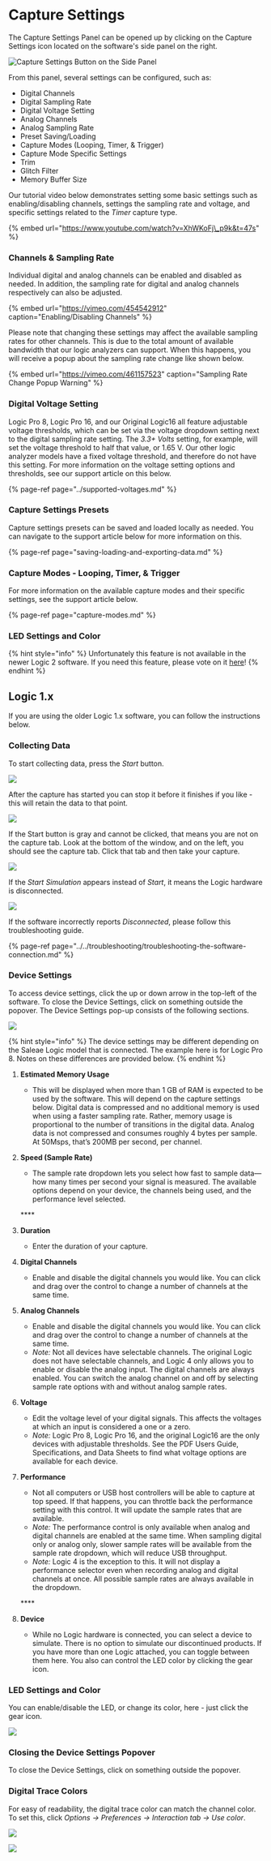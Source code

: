 # Capture Settings

The Capture Settings Panel can be opened up by clicking on the Capture Settings icon located on the software's side panel on the right.

![Capture Settings Button on the Side Panel](../../.gitbook/assets/screen-shot-2020-09-23-at-4.55.39-pm.png)

From this panel, several settings can be configured, such as:

* Digital Channels
* Digital Sampling Rate
* Digital Voltage Setting
* Analog Channels
* Analog Sampling Rate
* Preset Saving/Loading
* Capture Modes \(Looping, Timer, & Trigger\)
* Capture Mode Specific Settings
* Trim
* Glitch Filter
* Memory Buffer Size

Our tutorial video below demonstrates setting some basic settings such as enabling/disabling channels, settings the sampling rate and voltage, and specific settings related to the _Timer_ capture type.

{% embed url="https://www.youtube.com/watch?v=XhWKoFj\_p9k&t=47s" %}

### Channels & Sampling Rate

Individual digital and analog channels can be enabled and disabled as needed. In addition, the sampling rate for digital and analog channels respectively can also be adjusted. 

{% embed url="https://vimeo.com/454542912" caption="Enabling/Disabling Channels" %}

Please note that changing these settings may affect the available sampling rates for other channels. This is due to the total amount of available bandwidth that our logic analyzers can support. When this happens, you will receive a popup about the sampling rate change like shown below.

{% embed url="https://vimeo.com/461157523" caption="Sampling Rate Change Popup Warning" %}

### Digital Voltage Setting

Logic Pro 8, Logic Pro 16, and our Original Logic16 all feature adjustable voltage thresholds, which can be set via the voltage dropdown setting next to the digital sampling rate setting. The _3.3+ Volts_ setting, for example, will set the voltage threshold to half that value, or 1.65 V. Our other logic analyzer models have a fixed voltage threshold, and therefore do not have this setting. For more information on the voltage setting options and thresholds, see our support article on this below.

{% page-ref page="../supported-voltages.md" %}

### Capture Settings Presets

Capture settings presets can be saved and loaded locally as needed. You can navigate to the support article below for more information on this.

{% page-ref page="saving-loading-and-exporting-data.md" %}

### Capture Modes - Looping, Timer, & Trigger

For more information on the available capture modes and their specific settings, see the support article below.

{% page-ref page="capture-modes.md" %}

### LED Settings and Color

{% hint style="info" %}
Unfortunately this feature is not available in the newer Logic 2 software. If you need this feature, please vote on it [here](https://ideas.saleae.com/b/feature-requests/change-the-led-color-on-the-unit/)!
{% endhint %}



## Logic 1.x

If you are using the older Logic 1.x software, you can follow the instructions below.

### Collecting Data

To start collecting data, press the _Start_ button. 

![](https://trello-attachments.s3.amazonaws.com/55f0ad9685db3c82f0f3aeba/57215c9235e35b9ed39e9b66/64cb9812e6d061d6d4849d2ea37b6711/start.png)

After the capture has started you can stop it before it finishes if you like - this will retain the data to that point.

![](https://trello-attachments.s3.amazonaws.com/55f0ad9685db3c82f0f3aeba/57215c9235e35b9ed39e9b66/87b63d501eab68311e138700df896d6b/stop.png)

If the Start button is gray and cannot be clicked, that means you are not on the capture tab. Look at the bottom of the window, and on the left, you should see the capture tab. Click that tab and then take your capture.

![](https://trello-attachments.s3.amazonaws.com/55f0ad9685db3c82f0f3aeba/57215c9235e35b9ed39e9b66/da94151dbe0fd49b855da616baf0280d/start-gray.png)

If the _Start Simulation_ appears instead of _Start_, it means the Logic hardware is disconnected.

![](https://trello-attachments.s3.amazonaws.com/55f0ad9685db3c82f0f3aeba/57215c9235e35b9ed39e9b66/2a96364aca40d1f7a8f267fde311c3f0/Start-sim.png)

If the software incorrectly reports _Disconnected_, please follow this troubleshooting guide.

{% page-ref page="../../troubleshooting/troubleshooting-the-software-connection.md" %}

### **Device Settings**

To access device settings, click the up or down arrow in the top-left of the software. To close the Device Settings, click on something outside the popover. The Device Settings pop-up consists of the following sections.

![](https://trello-attachments.s3.amazonaws.com/55f0ad9685db3c82f0f3aeba/57215c9235e35b9ed39e9b66/596c50d7788319158f59aa598c7e2dde/dev-settings.png)

{% hint style="info" %}
The device settings may be different depending on the Saleae Logic model that is connected. The example here is for Logic Pro 8. Notes on these differences are provided below.
{% endhint %}

1. **Estimated Memory Usage** 

   * This will be displayed when more than 1 GB of RAM is expected to be used by the software. This will depend on the capture settings below. Digital data is compressed and no additional memory is used when using a faster sampling rate. Rather, memory usage is proportional to the number of transitions in the digital data. Analog data is not compressed and consumes roughly 4 bytes per sample. At 50Msps, that’s 200MB per second, per channel.

2. **Speed \(Sample Rate\)** 

   * The sample rate dropdown lets you select how fast to sample data—how many times per second your signal is measured. The available options depend on your device, the channels being used, and the performance level selected.

   \*\*\*\*

3. **Duration** 

   * Enter the duration of your capture.

4. **Digital Channels** 

   * Enable and disable the digital channels you would like. You can click and drag over the control to change a number of channels at the same time.

5. **Analog Channels** 

   * Enable and disable the digital channels you would like. You can click and drag over the control to change a number of channels at the same time.
   * _Note:_ Not all devices have selectable channels. The original Logic does not have selectable channels, and Logic 4 only allows you to enable or disable the analog input. The digital channels are always enabled. You can switch the analog channel on and off by selecting sample rate options with and without analog sample rates.

6. **Voltage** 

   * Edit the voltage level of your digital signals. This affects the voltages at which an input is considered a one or a zero.
   * _Note:_ Logic Pro 8, Logic Pro 16, and the original Logic16 are the only devices with adjustable thresholds. See the PDF Users Guide, Specifications, and Data Sheets to find what voltage options are available for each device.

7. **Performance** 

   * Not all computers or USB host controllers will be able to capture at top speed. If that happens, you can throttle back the performance setting with this control. It will update the sample rates that are available.
   * _Note:_ The performance control is only available when analog and digital channels are enabled at the same time. When sampling digital only or analog only, slower sample rates will be available from the sample rate dropdown, which will reduce USB throughput.
   * _Note:_ Logic 4 is the exception to this. It will not display a performance selector even when recording analog and digital channels at once. All possible sample rates are always available in the dropdown.

   \*\*\*\*

8. **Device** 
   * While no Logic hardware is connected, you can select a device to simulate. There is no option to simulate our discontinued products. If you have more than one Logic attached, you can toggle between them here. You also can control the LED color by clicking the gear icon.

### **LED Settings and Color**

You can enable/disable the LED, or change its color, here - just click the gear icon. 

![](https://trello-attachments.s3.amazonaws.com/57215c9235e35b9ed39e9b66/627x95/81815d87a1783f5e6522c3d8f7a64c64/led.png)

### **Closing the Device Settings Popover**

To close the Device Settings, click on something outside the popover.

### **Digital Trace Colors**

For easy of readability, the digital trace color can match the channel color. To set this, click _Options -&gt; Preferences -&gt; Interaction tab -&gt; Use color_. 

![](https://trello-attachments.s3.amazonaws.com/55f0ad9685db3c82f0f3aeba/57215c9235e35b9ed39e9b66/3a0ad36c4073896c93a4bcdaed1c6004/use-color.png)

![](https://trello-attachments.s3.amazonaws.com/55f0ad9685db3c82f0f3aeba/57215c9235e35b9ed39e9b66/2734577c8ed4c926e544e173fbb27fe5/dig-color.png)

